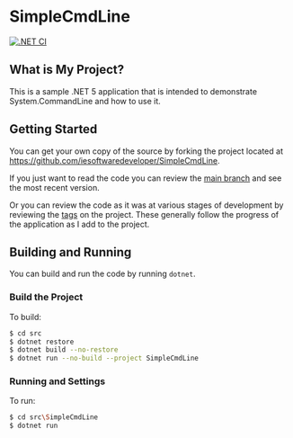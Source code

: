 # SimpleCmdLine

[![.NET CI](https://github.com/iesoftwaredeveloper/SimpleCmdLine/actions/workflows/dotnet.yml/badge.svg?branch=main&event=push)](https://github.com/iesoftwaredeveloper/SimpleCmdLine/actions/workflows/dotnet.yml)

## What is My Project?

This is a sample .NET 5 application that is intended to demonstrate System.CommandLine and how to use it.

## Getting Started

You can get your own copy of the source by forking the project located at https://github.com/iesoftwaredeveloper/SimpleCmdLine.

If you just want to read the code you can review the [main branch](https://github.com/iesoftwaredeveloper/SimpleCmdLine/tree/main) and see the most recent version.

Or you can review the code as it was at various stages of development by reviewing the [tags](https://github.com/iesoftwaredeveloper/SimpleCmdLine/tags) on the project.  These generally follow the progress of the application as I add to the project.

## Building and Running

You can build and run the code by running `dotnet`.

### Build the Project

To build:

```bash
$ cd src
$ dotnet restore
$ dotnet build --no-restore
$ dotnet run --no-build --project SimpleCmdLine
```

### Running and Settings

To run:

```bash
$ cd src\SimpleCmdLine
$ dotnet run
```
